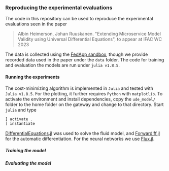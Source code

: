 ### Reproducing the experimental evaluations

The code in this repository can be used to reproduce the experimental evaluations seen in the paper

> Albin Heimerson, Johan Ruuskanen. "Extending Microservice Model Validity using Universal Differential Equations", to appear at IFAC WC 2023

The data is collected using the [FedApp sandbox](https://github.com/JohanRuuskanen/FedApp), though we provide recorded data used in the paper under the `data` folder.
The code for training and evaluation the models are run under `julia v1.8.5`.


#### Running the experiments

The cost-minimizing algorithm is implemented in `Julia` and  tested with `Julia v1.8.5`. For the plotting, it further requires `Python` with `matplotlib`. To activate the environment and install dependencies, copy the `ude_model/` folder to the home folder on the gateway and change to that directory. Start `julia` and type

```Julia
] activate .
] instantiate
```

[DifferentialEquations.jl](https://github.com/SciML/DifferentialEquations.jl) was used to solve the fluid model, and [Forwardiff.jl](https://github.com/JuliaDiff/ForwardDiff.jl) for the automatic differentiation. For the neural networks we use [Flux.jl](https://github.com/FluxML/Flux.jl).


##### Training the model


##### Evaluating the model 

